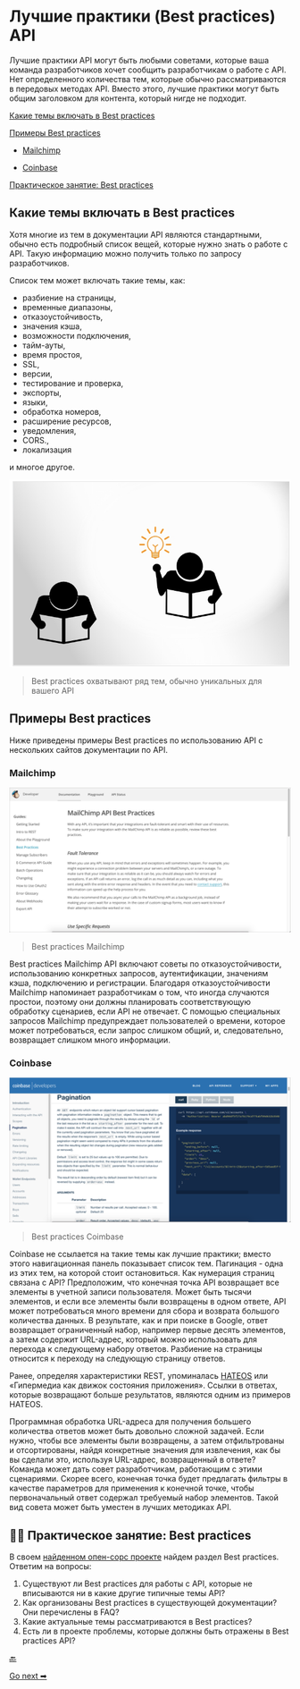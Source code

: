 # Лучшие практики (Best practices) API

Лучшие практики API могут быть любыми советами, которые ваша команда разработчиков хочет сообщить разработчикам о работе с API. Нет определенного количества тем, которые обычно рассматриваются в передовых методах API. Вместо этого, лучшие практики могут быть общим заголовком для контента, который нигде не подходит.

[Какие темы включать в Best practices](#topics)

[Примеры Best practices](#samples)

- [Mailchimp](#mailchimp)

- [Coinbase](#coinbase)

[Практическое занятие: Best practices](#activity)

<a name="topics"></a>
## Какие темы включать в Best practices

Хотя многие из тем в документации API являются стандартными, обычно есть подробный список вещей, которые нужно знать о работе с API. Такую информацию можно получить только по запросу разработчиков.

Список тем может включать такие темы, как:

- разбиение на страницы,
- временные диапазоны,
- отказоустойчивость,
- значения кэша,
- возможности подключения,
- тайм-ауты,
- время простоя,
- SSL,
- версии,
- тестирование и проверка,
- экспорты,
- языки,
- обработка номеров,
- расширение ресурсов,
- уведомления,
- CORS.,
- локализация

 и многое другое.

![bestPracticies](img/58.jpg)
> Best practices охватывают ряд тем, обычно уникальных для вашего API

<a name="samples"></a>
## Примеры Best practices

Ниже приведены примеры Best practices по использованию API с нескольких сайтов документации по API.

<a name="mailchimp"></a>
### Mailchimp

![Mailchimp](img/59.png)
> Best practices Mailchimp

Best practices Mailchimp API включают советы по отказоустойчивости, использованию конкретных запросов, аутентификации, значениям кэша, подключению и регистрации. Благодаря отказоустойчивости Mailchimp напоминает разработчикам о том, что иногда случаются простои, поэтому они должны планировать соответствующую обработку сценариев, если API не отвечает. С помощью специальных запросов Mailchimp предупреждает пользователей о времени, которое может потребоваться, если запрос слишком общий, и, следовательно, возвращает слишком много информации.

<a name="coinbase"></a>
### Coinbase

![Coinbase](img/60.png)
> Best practices Coimbase

Coinbase не ссылается на такие темы как лучшие практики; вместо этого навигационная панель показывает список тем. Пагинация - одна из этих тем, на которой стоит остановиться. Как нумерация страниц связана с API? Предположим, что конечная точка API возвращает все элементы в учетной записи пользователя. Может быть тысячи элементов, и если все элементы были возвращены в одном ответе, API может потребоваться много времени для сбора и возврата большого количества данных. В результате, как и при поиске в Google, ответ возвращает ограниченный набор, например первые десять элементов, а затем содержит URL-адрес, который можно использовать для перехода к следующему набору ответов. Разбиение на страницы относится к переходу на следующую страницу ответов.


Ранее, определяя характеристики REST,  упоминалась [HATEOS](../introduction-rest-apis/what-is-rest-api.md#cash) или «Гипермедиа как движок состояния приложения». Ссылки в ответах, которые возвращают больше результатов, являются одним из примеров HATEOS.

Программная обработка URL-адреса для получения большего количества ответов может быть довольно сложной задачей. Если нужно, чтобы все элементы были возвращены, а затем отфильтрованы и отсортированы, найдя конкретные значения для извлечения, как бы вы сделали это, используя URL-адрес, возвращенный в ответе? Команда может дать совет разработчикам, работающим с этими сценариями. Скорее всего, конечная точка будет предлагать фильтры в качестве параметров для применения к конечной точке, чтобы первоначальный ответ содержал требуемый набор элементов. Такой вид совета может быть уместен в лучших методиках API.

<a name="activity"></a>
## 👨‍💻  Практическое занятие: Best practices

В своем [найденном опен-сорс проекте](../documenting-api-endpoints/find-open-source-project.md) найдем раздел Best practices. Ответим на вопросы:

1. Существуют ли Best practices для работы с API, которые не вписываются ни в какие другие типичные темы API?
2. Как организованы Best practices в существующей документации? Они перечислены в FAQ?
3. Какие актуальные темы рассматриваются в Best practices?
4. Есть ли в проекте проблемы, которые должны быть отражены в Best practices API?

[🔙](api-glossary.md)

[Go next ➡](assess-conceptual-content.md)
